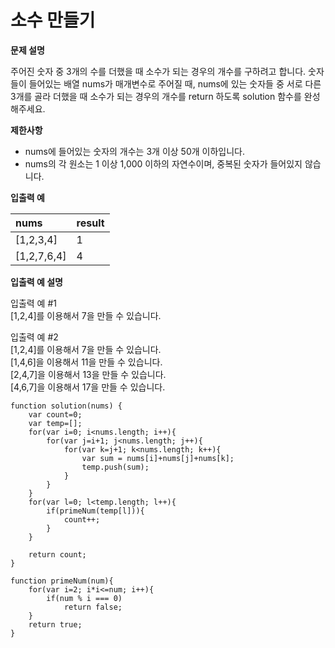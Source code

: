 # 소수 만들기

**문제 설명**

주어진 숫자 중 3개의 수를 더했을 때 소수가 되는 경우의 개수를 구하려고 합니다. 숫자들이 들어있는 배열 nums가 매개변수로 주어질 때, nums에 있는 숫자들 중 서로 다른 3개를 골라 더했을 때 소수가 되는 경우의 개수를 return 하도록 solution 함수를 완성해주세요.



**제한사항**

* nums에 들어있는 숫자의 개수는 3개 이상 50개 이하입니다.
* nums의 각 원소는 1 이상 1,000 이하의 자연수이며, 중복된 숫자가 들어있지 않습니다.

**입출력 예**

| nums | result |
| :--- | :--- |
| \[1,2,3,4\] | 1 |
| \[1,2,7,6,4\] | 4 |

**입출력 예 설명**

입출력 예 \#1  
\[1,2,4\]를 이용해서 7을 만들 수 있습니다.

입출력 예 \#2  
\[1,2,4\]를 이용해서 7을 만들 수 있습니다.  
\[1,4,6\]을 이용해서 11을 만들 수 있습니다.  
\[2,4,7\]을 이용해서 13을 만들 수 있습니다.  
\[4,6,7\]을 이용해서 17을 만들 수 있습니다.



```text
function solution(nums) {
    var count=0;
    var temp=[];
    for(var i=0; i<nums.length; i++){
        for(var j=i+1; j<nums.length; j++){
            for(var k=j+1; k<nums.length; k++){
                var sum = nums[i]+nums[j]+nums[k];
                temp.push(sum);
            }
        }
    }
    for(var l=0; l<temp.length; l++){
        if(primeNum(temp[l])){
            count++;
        }
    }
    
    return count;
}

function primeNum(num){
    for(var i=2; i*i<=num; i++){
        if(num % i === 0)
            return false;
    }
    return true;
}

```

